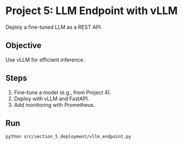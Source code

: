 # Project 5: LLM Endpoint with vLLM

Deploy a fine-tuned LLM as a REST API.

## Objective
Use vLLM for efficient inference.

## Steps
1. Fine-tune a model (e.g., from Project 4).
2. Deploy with vLLM and FastAPI.
3. Add monitoring with Prometheus.

## Run
```bash
python src/section_5_deployment/vllm_endpoint.py
```
